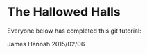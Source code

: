 The Hallowed Halls
==================

Everyone below has completed this git tutorial:

James Hannah 2015/02/06
